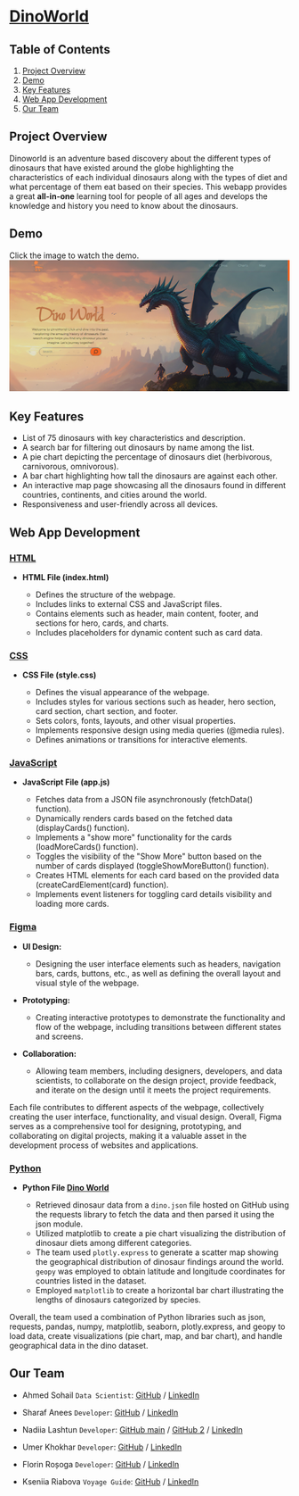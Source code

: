 # [**DinoWorld**](https://dino-worlds.netlify.app/)

## Table of Contents

1. [Project Overview](#project-overview)
2. [Demo](#demo)
3. [Key Features](#key-features)
4. [Web App Development](#web-app-development)
5. [Our Team](#our-team)

## Project Overview 

Dinoworld is an adventure based discovery about the different types of dinosaurs that have existed around the globe highlighting the characteristics of each individual dinosaurs along with the types of diet and what percentage of them eat based on their species. This webapp provides a great **all-in-one** learning tool for people of all ages and develops the knowledge and history you need to know about the dinosaurs.

## Demo
Click the image to watch the demo.
[![Youtube video](https://github.com/chingu-voyages/v48-tier1-team-02/blob/main/screenshots/Main-page.JPG?raw=true)](https://www.youtube.com/watch?v=wnizqwBwo0Q)


## Key Features

* List of 75 dinosaurs with key characteristics and description.
* A search bar for filtering out dinosaurs by name among the list.
* A pie chart depicting the percentage of dinosaurs diet (herbivorous, carnivorous, omnivorous).
* A bar chart highlighting how tall the dinosaurs are against each other.
* An interactive map page showcasing all the dinosaurs found in different countries, continents, and cities around the world.
* Responsiveness and user-friendly across all devices.

## Web App Development

### [HTML](#html)

- **HTML File (index.html)**
  
  - Defines the structure of the webpage.
  - Includes links to external CSS and JavaScript files.
  - Contains elements such as header, main content, footer, and sections for hero, cards, and charts.
  - Includes placeholders for dynamic content such as card data.

### [CSS](#css)

- **CSS File (style.css)**
  
  - Defines the visual appearance of the webpage.
  - Includes styles for various sections such as header, hero section, card section, chart section, and footer.
  - Sets colors, fonts, layouts, and other visual properties.
  - Implements responsive design using media queries (@media rules).
  - Defines animations or transitions for interactive elements.

### [JavaScript](#javascript)

- **JavaScript File (app.js)**
  
  - Fetches data from a JSON file asynchronously (fetchData() function).
  - Dynamically renders cards based on the fetched data (displayCards() function).
  - Implements a "show more" functionality for the cards (loadMoreCards() function).
  - Toggles the visibility of the "Show More" button based on the number of cards displayed (toggleShowMoreButton() function).
  - Creates HTML elements for each card based on the provided data (createCardElement(card) function).
  - Implements event listeners for toggling card details visibility and loading more cards.

### [Figma](#figma)

- **UI Design:**
  
  - Designing the user interface elements such as headers, navigation bars, cards, buttons, etc., as well as defining the overall layout and visual style of the webpage.
- **Prototyping:**
  
  - Creating interactive prototypes to demonstrate the functionality and flow of the webpage, including transitions between different states and screens.
- **Collaboration:**
  
  - Allowing team members, including designers, developers, and data scientists, to collaborate on the design project, provide feedback, and iterate on the design until it meets the project requirements.

Each file contributes to different aspects of the webpage, collectively creating the user interface, functionality, and visual design. Overall, Figma serves as a comprehensive tool for designing, prototyping, and collaborating on digital projects, making it a valuable asset in the development process of websites and applications.

### [Python](#python)

- **Python File [Dino World](https://colab.research.google.com/drive/1WcM7p9ZDD7eE8Wi-FAVxHrIKSYvq9bgN#scrollTo=UDvBXkK2LbE4)**
  
  - Retrieved dinosaur data from a `dino.json` file hosted on GitHub using the requests library to fetch the data and then parsed it using the json module.
  - Utilized matplotlib to create a pie chart visualizing the distribution of dinosaur diets among different categories.
  - The team used `plotly.express` to generate a scatter map showing the geographical distribution of dinosaur findings around the world. `geopy` was employed to obtain latitude and longitude coordinates for countries listed in the dataset.
  - Employed `matplotlib` to create a horizontal bar chart illustrating the lengths of dinosaurs categorized by species.
    
Overall, the team used a combination of Python libraries such as json, requests, pandas, numpy, matplotlib, seaborn, plotly.express, and geopy to load data, create visualizations (pie chart, map, and bar chart), and handle geographical data in the dino dataset.

## Our Team

- Ahmed Sohail `Data Scientist`: [GitHub](https://github.com/Ahmed-Sohail2000) / [LinkedIn](https://www.linkedin.com/in/ahmed-sohail/)
  
- Sharaf Anees `Developer`: [GitHub](https://github.com/sharafcs50) / [LinkedIn](https://www.linkedin.com/in/sharafrica/)
- Nadiia Lashtun `Developer`: [GitHub main](https://github.com/FlorSmile) / [GitHub 2](https://github.com/Nadiia-Lashtun) / [LinkedIn](https://www.linkedin.com/in/lashtun/)
- Umer Khokhar `Developer`: [GitHub](https://github.com/Umer-Khokhar) / [LinkedIn](https://www.linkedin.com/in/umer-khokhar-642301284/)
- Florin Roșoga `Developer`: [GitHub](https://github.com/florinrosoga/) / [LinkedIn](https://www.linkedin.com/in/florinrosoga/)
  
- Kseniia Riabova `Voyage Guide`: [GitHub](https://github.com/KseniiaRiabova) / [LinkedIn](https://www.linkedin.com/in/kseniia--riabova/)
